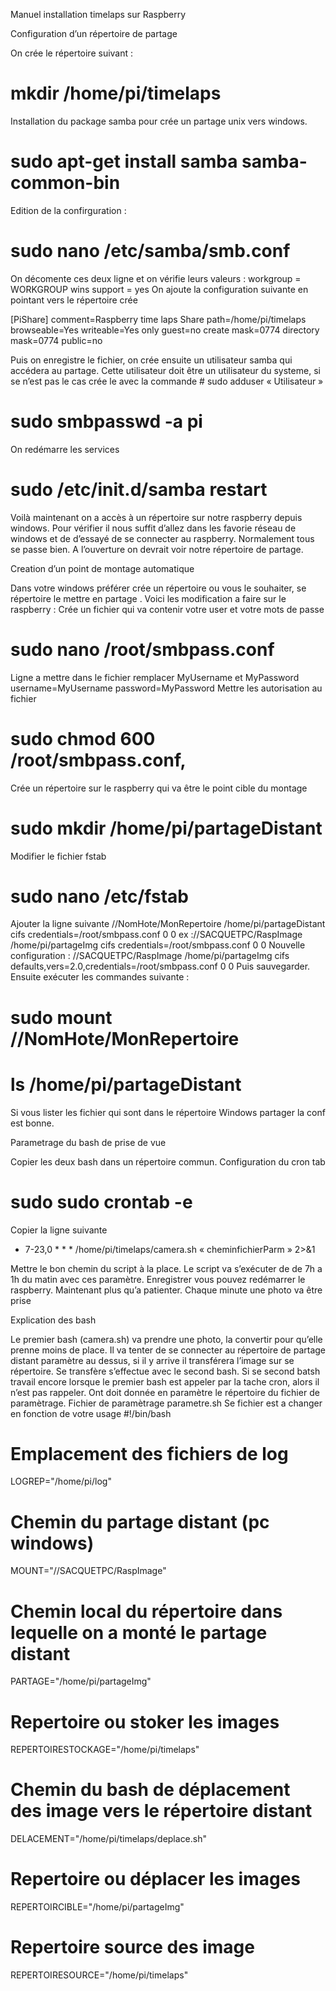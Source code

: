 Manuel installation timelaps sur Raspberry


Configuration d’un répertoire de partage

On crée le répertoire suivant :
# mkdir /home/pi/timelaps

Installation du package samba pour crée un partage unix vers windows.
# sudo apt-get install samba samba-common-bin

Edition de la confirguration :

# sudo nano /etc/samba/smb.conf

On décomente ces deux ligne et on vérifie leurs valeurs :
workgroup = WORKGROUP
wins support = yes
On ajoute la configuration suivante en pointant vers le répertoire crée

[PiShare]
comment=Raspberry time laps Share
path=/home/pi/timelaps
browseable=Yes
writeable=Yes
only guest=no
create mask=0774
directory mask=0774
public=no


Puis on enregistre le fichier, on crée ensuite un utilisateur samba qui accédera au partage. Cette utilisateur doit être un utilisateur du systeme, si se n’est pas le cas crée le avec la commande # sudo adduser « Utilisateur »

# sudo smbpasswd -a pi

On redémarre les services

# sudo /etc/init.d/samba restart

Voilà maintenant on a accès à un répertoire sur notre raspberry depuis windows.
Pour vérifier il nous suffit d’allez dans les favorie réseau de windows et de d’essayé de se connecter au raspberry. Normalement tous se passe bien. A l’ouverture on devrait voir notre répertoire de partage.



Creation d’un point de montage automatique

Dans votre windows préférer crée un répertoire ou vous le souhaiter, se répertoire le mettre en partage .
Voici les modification a faire sur le raspberry :
Crée un fichier qui va contenir votre user et votre mots de passe
# sudo nano /root/smbpass.conf
Ligne a mettre dans le fichier remplacer MyUsername et MyPassword
username=MyUsername
password=MyPassword
Mettre les autorisation au fichier
# sudo chmod 600 /root/smbpass.conf,
Crée un répertoire sur le raspberry qui va être le point cible du montage
# sudo mkdir /home/pi/partageDistant
Modifier le fichier fstab
# sudo nano /etc/fstab
Ajouter la ligne suivante
//NomHote/MonRepertoire /home/pi/partageDistant cifs credentials=/root/smbpass.conf 0 0
ex ://SACQUETPC/RaspImage /home/pi/partageImg cifs credentials=/root/smbpass.conf 0 0
Nouvelle configuration : //SACQUETPC/RaspImage /home/pi/partageImg cifs defaults,vers=2.0,credentials=/root/smbpass.conf 0 0
Puis sauvegarder.
Ensuite exécuter les commandes suivante :
# sudo mount //NomHote/MonRepertoire
# ls /home/pi/partageDistant
Si vous lister les fichier qui sont dans le répertoire Windows partager la conf est bonne.

Parametrage du bash de prise de vue

Copier les deux bash dans un répertoire commun.
Configuration du cron tab

# sudo sudo crontab -e

Copier la ligne suivante

* 7-23,0 * * * /home/pi/timelaps/camera.sh « cheminfichierParm » 2>&1

Mettre le bon chemin du script à la place. Le script va s’exécuter de de 7h a 1h du matin avec ces paramètre. Enregistrer vous pouvez redémarrer le raspberry. Maintenant plus qu’a patienter. Chaque minute une photo va être prise

Explication des bash

Le premier bash (camera.sh) va prendre une photo, la convertir pour qu’elle prenne moins de place.
Il va tenter de se connecter au répertoire de partage distant paramètre au dessus, si il y arrive il transférera l’image sur se répertoire. Se transfère s’effectue avec le second bash. Si se second batsh travail encore lorsque le premier bash est appeler par la tache cron, alors il n’est pas rappeler. Ont doit donnée en paramètre le répertoire du fichier de paramètrage.
Fichier de paramètrage parametre.sh
Se fichier est a changer en fonction de votre usage
#!/bin/bash

# Emplacement des fichiers de log
LOGREP="/home/pi/log"

# Chemin du partage distant (pc windows)
MOUNT="//SACQUETPC/RaspImage"

# Chemin local du répertoire dans lequelle on a monté le partage distant
PARTAGE="/home/pi/partageImg"

# Repertoire ou stoker les images
REPERTOIRESTOCKAGE="/home/pi/timelaps"

# Chemin du bash de déplacement des image vers le répertoire distant
DELACEMENT="/home/pi/timelaps/deplace.sh"

# Repertoire ou déplacer les images
REPERTOIRCIBLE="/home/pi/partageImg"

# Repertoire source des image
REPERTOIRESOURCE="/home/pi/timelaps"
